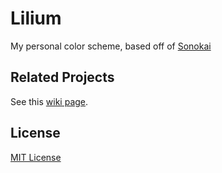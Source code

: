# Lilium

My personal color scheme, based off of [Sonokai](https://github.com/sainnhe/sonokai)

## Related Projects

See this [wiki page](https://github.com/sainnhe/sonokai/wiki/Related-Projects).

## License

[MIT License](./LICENSE)
